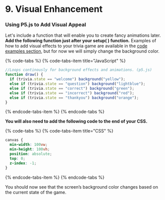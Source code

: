 # 9. Visual Enhancement

### Using P5.js to Add Visual Appeal

Let's include a function that will enable you to create fancy animations later. **Add the following function just after your setup\( \) function.** Examples of how to add visual effects to your trivia game are available in the [code examples section](../../advanced/code-mod-examples/), but for now we will simply change the background color.

{% code-tabs %}
{% code-tabs-item title="JavaScript" %}
```javascript
//Loops continously for background effects and animations. (p5.js)
function draw() {
  if (trivia.state == "welcome") background("yellow");
  else if (trivia.state == "question") background("lightblue");
  else if (trivia.state == "correct") background("green");
  else if (trivia.state == "incorrect") background("red");
  else if (trivia.state == "thankyou") background("orange");
}
```
{% endcode-tabs-item %}
{% endcode-tabs %}

**You will also need to add the following code to the end of your CSS.**

{% code-tabs %}
{% code-tabs-item title="CSS" %}
```css
canvas {
  min-width: 100vw;
  min-height: 100vh; 
  position: absolute;
  top: 0;
  z-index: -1;
}
```
{% endcode-tabs-item %}
{% endcode-tabs %}

You should now see that the screen’s background color changes based on the current state of the game.

